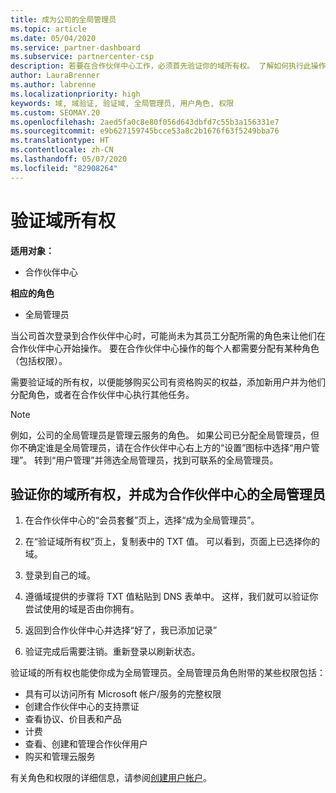 ```yaml
---
title: 成为公司的全局管理员
ms.topic: article
ms.date: 05/04/2020
ms.service: partner-dashboard
ms.subservice: partnercenter-csp
description: 若要在合作伙伴中心工作，必须首先验证你的域所有权。 了解如何执行此操作，以及如何成为可以添加用户的全局管理员。
author: LauraBrenner
ms.author: labrenne
ms.localizationpriority: high
keywords: 域, 域验证, 验证域, 全局管理员, 用户角色, 权限
ms.custom: SEOMAY.20
ms.openlocfilehash: 2aed5fa0c8e80f056d643dbfd7c55b3a156331e7
ms.sourcegitcommit: e9b627159745bcce53a8c2b1676f63f5249bba76
ms.translationtype: HT
ms.contentlocale: zh-CN
ms.lasthandoff: 05/07/2020
ms.locfileid: "82908264"
---
```

# <a name="verify-your-domain-ownership"></a>验证域所有权

**适用对象：**

- 合作伙伴中心

**相应的角色**

- 全局管理员

当公司首次登录到合作伙伴中心时，可能尚未为其员工分配所需的角色来让他们在合作伙伴中心开始操作。 要在合作伙伴中心操作的每个人都需要分配有某种角色（包括权限）。  

需要验证域的所有权，以便能够购买公司有资格购买的权益，添加新用户并为他们分配角色，或者在合作伙伴中心执行其他任务。

>[!Note]
>例如，公司的全局管理员是管理云服务的角色。 如果公司已分配全局管理员，但你不确定谁是全局管理员，请在合作伙伴中心右上方的“设置”图标中选择“用户管理”。   转到“用户管理”并筛选全局管理员，找到可联系的全局管理员。

## <a name="verify-your-domain-ownership-and-become-a-global-admin-in-partner-center"></a>验证你的域所有权，并成为合作伙伴中心的全局管理员

1. 在合作伙伴中心的“会员套餐”页上，选择“成为全局管理员”。   

2. 在“验证域所有权”页上，复制表中的 TXT 值。  可以看到，页面上已选择你的域。

3. 登录到自己的域。 

4. 遵循域提供的步骤将 TXT 值粘贴到 DNS 表单中。  这样，我们就可以验证你尝试使用的域是否由你拥有。

5. 返回到合作伙伴中心并选择“好了，我已添加记录” 

6. 验证完成后需要注销。重新登录以刷新状态。 

验证域的所有权也能使你成为全局管理员。全局管理员角色附带的某些权限包括：

- 具有可以访问所有 Microsoft 帐户/服务的完整权限 
- 创建合作伙伴中心的支持票证
- 查看协议、价目表和产品
- 计费
- 查看、创建和管理合作伙伴用户
- 购买和管理云服务

有关角色和权限的详细信息，请参阅[创建用户帐户](create-user-accounts-and-set-permissions.md)。 
